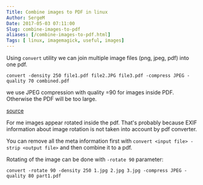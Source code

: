 ```yaml
---
Title: Combine images to PDF in linux
Author: SergeM
Date: 2017-05-03 07:11:00
Slug: combine-images-to-pdf
aliases: [/combine-images-to-pdf.html]
Tags: [ linux, imagemagick, useful, images]
---
```





Using `convert` utility we can join multiple image files (png, jpeg, pdf) into one pdf.

    convert -density 250 file1.pdf file2.JPG file3.pdf -compress JPEG -quality 70 combined.pdf

we use JPEG compression with quality =90 for images inside PDF. Otherwise the PDF will be too large.


[source](http://stackoverflow.com/questions/23160191/compressing-text-heavy-pdfs-without-ghostscript-and-only-imagemagik-causes-blurr)


For me images appear rotated inside the pdf. That's probably because EXIF information about image rotation 
is not taken into account by pdf converter.

You can remove all the meta information first with `convert <input file> -strip <output file>` and then combine it to a pdf.

Rotating of the image can be done with `-rotate 90` parameter:

    convert -rotate 90 -density 250 1.jpg 2.jpg 3.jpg -compress JPEG -quality 80 part1.pdf
